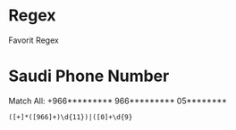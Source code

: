# Regex
Favorit Regex

# Saudi Phone Number
Match All:
+966*********
966*********
05********

```
([+]*([966]+)\d{11})|([0]+\d{9}
```
